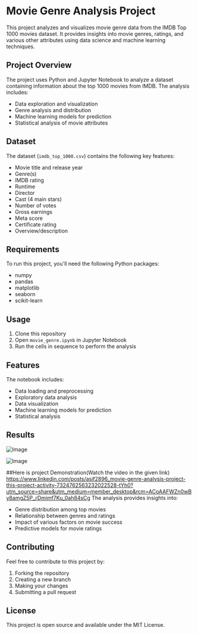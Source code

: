 # Movie Genre Analysis Project

This project analyzes and visualizes movie genre data from the IMDB Top 1000 movies dataset. It provides insights into movie genres, ratings, and various other attributes using data science and machine learning techniques.

## Project Overview

The project uses Python and Jupyter Notebook to analyze a dataset containing information about the top 1000 movies from IMDB. The analysis includes:
- Data exploration and visualization
- Genre analysis and distribution
- Machine learning models for prediction
- Statistical analysis of movie attributes

## Dataset

The dataset (`imdb_top_1000.csv`) contains the following key features:
- Movie title and release year
- Genre(s)
- IMDB rating
- Runtime
- Director
- Cast (4 main stars)
- Number of votes
- Gross earnings
- Meta score
- Certificate rating
- Overview/description

## Requirements

To run this project, you'll need the following Python packages:
- numpy
- pandas
- matplotlib
- seaborn
- scikit-learn


## Usage

1. Clone this repository
2. Open `movie_genre.ipynb` in Jupyter Notebook
3. Run the cells in sequence to perform the analysis

## Features

The notebook includes:
- Data loading and preprocessing
- Exploratory data analysis
- Data visualization
- Machine learning models for prediction
- Statistical analysis

## Results

![Image](https://github.com/user-attachments/assets/4b74c0e8-b573-416d-ab6a-f0a056d56074)

![Image](https://github.com/user-attachments/assets/46498c32-7eac-4533-8873-9c79c3534e4f)

##Here is project Demonstration(Watch the video in the given link)
https://www.linkedin.com/posts/asif2896_movie-genre-analysis-project-this-project-activity-7324762563232022528-tYh0?utm_source=share&utm_medium=member_desktop&rcm=ACoAAFWZn0wBy8amgZ5P_rDmimf7Ku_0ah84sCg
The analysis provides insights into:
- Genre distribution among top movies
- Relationship between genres and ratings
- Impact of various factors on movie success
- Predictive models for movie ratings

## Contributing

Feel free to contribute to this project by:
1. Forking the repository
2. Creating a new branch
3. Making your changes
4. Submitting a pull request

## License

This project is open source and available under the MIT License. 
